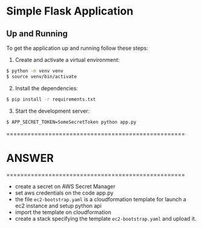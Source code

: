 # Simple Flask Application

## Up and Running

To get the application up and running follow these steps:

1. Create and activate a virtual environment:

```bash
$ python -m venv venv
$ source venv/bin/activate
```

2. Install the dependencies:

```bash
$ pip install -r requirements.txt
```

3. Start the development server:

```bash
$ APP_SECRET_TOKEN=SomeSecretToken python app.py
```

===================================================
# ANSWER
===================================================

* create a secret on AWS Secret Manager
* set aws credentials on the code app.py
* the file `ec2-bootstrap.yaml` is a cloudformation template for launch a ec2 instance and setup python api
* import the template on cloudformation
* create a stack specifying the template `ec2-bootstrap.yaml` and upload it.
